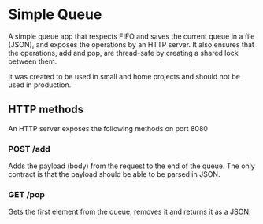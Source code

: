 # Simple Queue

A simple queue app that respects FIFO and saves the current queue in a file (JSON), and exposes the operations by an HTTP server.
It also ensures that the operations, add and pop, are thread-safe by creating a shared lock between them.

It was created to be used in small and home projects and should not be used in production.

## HTTP methods

An HTTP server exposes the following methods on port 8080

### POST /add

Adds the payload (body) from the request to the end of the queue.
The only contract is that the payload should be able to be parsed in JSON.

### GET /pop

Gets the first element from the queue, removes it and returns it as a JSON.